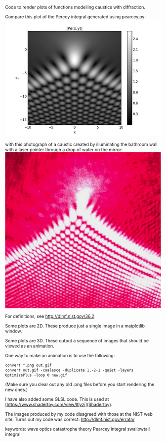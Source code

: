 Code to render plots of functions modelling caustics with diffraction.

Compare this plot of the Percey integral generated using pearcey.py:
![Plot of absolute value of Pearcey function](Plot_of_absolute_value_of_Pearcey_integral.png?raw=true)

with this photograph of a caustic created by illuminating the bathroom wall with a laser pointer through a drop of water on the mirror:
![Photograph of a cusp caustic](A_photograph_of_a_cusp_caustic.png?raw=true)

For definitions, see http://dlmf.nist.gov/36.2

Some plots are 2D. These produce just a single image in a matplotlib window.

Some plots are 3D. These output a sequence of images that should be viewed as an animation.

One way to make an animation is to use the following:

    convert *.png out.gif
    convert out.gif -coalesce -duplicate 1,-2-1 -quiet -layers OptimizePlus -loop 0 new.gif

(Make sure you clear out any old .png files before you start rendering the new ones.)

I have also added some GLSL code. This is used at [https://www.shadertoy.com/view/ltlyzj](Shadertoy).

The images produced by my code disagreed with those at the NIST web site.
Turns out my code was correct: http://dlmf.nist.gov/errata/

keywords:
wave optics
catastrophe theory
Pearcey integral
swallowtail integral
